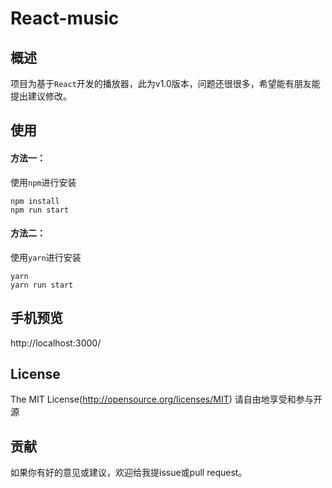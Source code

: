 # React-music

## 概述

项目为基于`React`开发的播放器，此为v1.0版本，问题还很很多，希望能有朋友能提出建议修改。

## 使用

#### 方法一：
使用`npm`进行安装
```
npm install
npm run start
```

#### 方法二：
使用`yarn`进行安装
```
yarn
yarn run start
```

## 手机预览

http://localhost:3000/

## License
The MIT License(http://opensource.org/licenses/MIT)
请自由地享受和参与开源

## 贡献

如果你有好的意见或建议，欢迎给我提issue或pull request。

